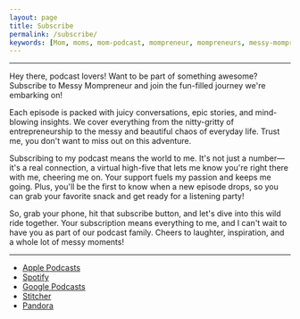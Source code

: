 ```yaml
---
layout: page
title: Subscribe
permalink: /subscribe/
keywords: [Mom, moms, mom-podcast, mompreneur, mompreneurs, messy-mompreneur, messy-mompreneur-podcast,  entrepreneur, entrepreneurs, motherhood, work-life balance, work-at-home-mom, working-mom, mompreneur-life, female-entrepreneur,  parenthood, parenting, parenting-podcast, parenthood-podcast,  mom-boss, mom-boss-podcast, lady-boss, lady-boss-podcast, boss-mom, boss-mom-podcast, podcast, podcasts, podcasters, podcast-show, podcast-junkie, about, about-page]
---
```


<hr>

Hey there, podcast lovers! Want to be part of something awesome? Subscribe to Messy Mompreneur and join the fun-filled journey we're embarking on!

Each episode is packed with juicy conversations, epic stories, and mind-blowing insights. We cover everything from the nitty-gritty of entrepreneurship to the messy and beautiful chaos of everyday life. Trust me, you don't want to miss out on this adventure.

Subscribing to my podcast means the world to me. It's not just a number—it's a real connection, a virtual high-five that lets me know you're right there with me, cheering me on. Your support fuels my passion and keeps me going. Plus, you'll be the first to know when a new episode drops, so you can grab your favorite snack and get ready for a listening party!

So, grab your phone, hit that subscribe button, and let's dive into this wild ride together. Your subscription means everything to me, and I can't wait to have you as part of our podcast family. Cheers to laughter, inspiration, and a whole lot of messy moments!

<hr>

- [Apple Podcasts](https://podcasts.apple.com/us/podcast/messy-mompreneur/id1685746602)
- [Spotify](https://open.spotify.com/show/6uGN3biwajKHhbE69SCA6Z)
- [Google Podcasts](https://podcasts.google.com/feed/aHR0cHM6Ly93d3cubWVzc3ltb21wcmVuZXVyLmNvbS9mZWVkLnhtbA)
- [Stitcher](https://www.stitcher.com/show/messy-mompreneur)
- [Pandora](https://www.pandora.com/podcast/messy-mompreneur/PC:1001068449)